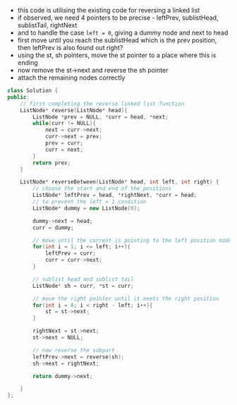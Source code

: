 - this code is utilising the existing code for reversing a linked list
- if observed, we need 4 pointers to be precise - leftPrev, sublistHead, sublistTail, rightNext
- and to handle the case `left = 0`, giving a dummy node and next to head
- first move until you reach the sublistHead which is the prev position, then leftPrev is also found out right?
- using the st, sh pointers, move the st pointer to a place where this is ending
- now remove the st->next and reverse the sh pointer
- attach the remaining nodes correctly

```c++
class Solution {
public:
    // first completing the reverse linked list function
    ListNode* reverse(ListNode* head){
        ListNode *prev = NULL, *curr = head, *next;
        while(curr != NULL){
            next = curr->next; 
            curr->next = prev; 
            prev = curr;
            curr = next; 
        }
        return prev;
    }

    ListNode* reverseBetween(ListNode* head, int left, int right) {
        // choose the start and end of the positions
        ListNode* leftPrev = head, *rightNext, *curr = head; 
        // to prevent the left = 1 condition
        ListNode* dummy = new ListNode(0);

        dummy->next = head; 
        curr = dummy; 

        // move until the current is pointing to the left position node
        for(int i = 1; i <= left; i++){
            leftPrev = curr; 
            curr = curr->next;
        } 

        // sublist head and sublist tail
        ListNode* sh = curr, *st = curr; 

        // move the right pointer until it meets the right position
        for(int i = 0; i < right - left; i++){
            st = st->next;
        }

        rightNext = st->next; 
        st->next = NULL;

        // now reverse the subpart
        leftPrev->next = reverse(sh);
        sh->next = rightNext; 

        return dummy->next;

    }
};
```
